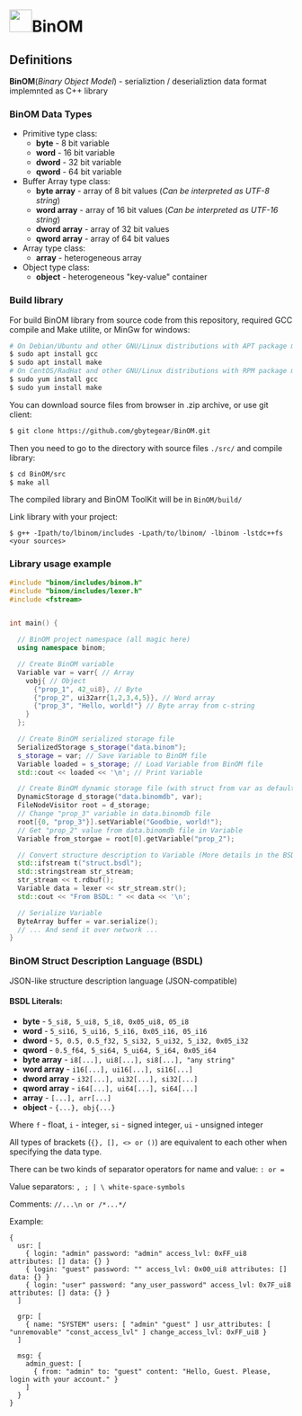 # <img src="https://gbytegear.github.io/BinOM/src/img/BinOM.ico" height="40">BinOM

## Definitions

**BinOM**(*Binary Object Model*) - serializtion / deserializtion data format implemnted as C++ library

### BinOM Data Types
* Primitive type class:
  * **byte** - 8 bit variable
  * **word** - 16 bit variable
  * **dword** - 32 bit variable
  * **qword** - 64 bit variable
* Buffer Array type class:
  * **byte array** - array of 8 bit values (*Can be interpreted as UTF-8 string*)
  * **word array** - array of 16 bit values (*Can be interpreted as UTF-16 string*)
  * **dword array** - array of 32 bit values
  * **qword array** - array of 64 bit values
* Array type class:
  * **array** - heterogeneous array
* Object type class:
  * **object** - heterogeneous "key-value" container

### Build library

For build BinOM library from source code from this repository, required GCC compile and Make utilite, or MinGw for windows:
```bash
# On Debian/Ubuntu and other GNU/Linux distributions with APT package manager
$ sudo apt install gcc
$ sudo apt install make
# On CentOS/RadHat and other GNU/Linux distributions with RPM package manager
$ sudo yum install gcc
$ sudo yum install make
```
You can download source files from browser in .zip archive, or use git client:
```bash
$ git clone https://github.com/gbytegear/BinOM.git
```
Then you need to go to the directory with source files `./src/` and compile library:
```bash
$ cd BinOM/src
$ make all
```
The compiled library and BinOM ToolKit will be in `BinOM/build/`

Link library with your project:
```
$ g++ -Ipath/to/lbinom/includes -Lpath/to/lbinom/ -lbinom -lstdc++fs <your sources>
```

### Library usage example

```cpp
#include "binom/includes/binom.h"
#include "binom/includes/lexer.h"
#include <fstream>


int main() {

  // BinOM project namespace (all magic here)
  using namespace binom;

  // Create BinOM variable
  Variable var = varr{ // Array
    vobj{ // Object
      {"prop_1", 42_ui8}, // Byte
      {"prop_2", ui32arr{1,2,3,4,5}}, // Word array
      {"prop_3", "Hello, world!"} // Byte array from c-string
    }
  };

  // Create BinOM serialized storage file
  SerializedStorage s_storage("data.binom");
  s_storage = var; // Save Variable to BinOM file
  Variable loaded = s_storage; // Load Variable from BinOM file
  std::cout << loaded << '\n'; // Print Variable

  // Create BinOM dynamic storage file (with struct from var as default)
  DynamicStorage d_storage("data.binomdb", var);
  FileNodeVisitor root = d_storage;
  // Change "prop_3" variable in data.binomdb file
  root[{0, "prop_3"}].setVariable("Goodbie, world!");
  // Get "prop_2" value from data.binomdb file in Variable
  Variable from_storgae = root[0].getVariable("prop_2");

  // Convert structure description to Variable (More details in the BSDL section)
  std::ifstream t("struct.bsdl");
  std::stringstream str_stream;
  str_stream << t.rdbuf();
  Variable data = lexer << str_stream.str();
  std::cout << "From BSDL: " << data << '\n';

  // Serialize Variable
  ByteArray buffer = var.serialize();
  // ... And send it over network ...
}
```

### BinOM Struct Description Language (BSDL)
JSON-like structure description language (JSON-compatible)

#### BSDL Literals:
* **byte** - `5_si8, 5_ui8, 5_i8, 0x05_ui8, 05_i8`
* **word** - `5_si16, 5_ui16, 5_i16, 0x05_i16, 05_i16`
* **dword** - `5, 0.5, 0.5_f32, 5_si32, 5_ui32, 5_i32, 0x05_i32`
* **qword** - `0.5_f64, 5_si64, 5_ui64, 5_i64, 0x05_i64`
* **byte array** - `i8[...], ui8[...], si8[...], "any string"`
* **word array** - `i16[...], ui16[...], si16[...]`
* **dword array** - `i32[...], ui32[...], si32[...]`
* **qword array** - `i64[...], ui64[...], si64[...]`
* **array** - `[...], arr[...]`
* **object** - `{...}, obj{...}`

Where `f` - float, `i` - integer, `si` - signed integer, `ui` - unsigned integer

All types of brackets (`{}, [], <> or ()`) are equivalent to each other when specifying the data type.

There can be two kinds of separator operators for name and value: `: or =`

Value separators: `, ; | \ white-space-symbols`

Comments: `//...\n or /*...*/`

Example:
```
{
  usr: [
    { login: "admin" password: "admin" access_lvl: 0xFF_ui8 attributes: [] data: {} }
    { login: "guest" password: "" access_lvl: 0x00_ui8 attributes: [] data: {} }
    { login: "user" password: "any_user_password" access_lvl: 0x7F_ui8 attributes: [] data: {} }
  ]
  
  grp: [
    { name: "SYSTEM" users: [ "admin" "guest" ] usr_attributes: [ "unremovable" "const_access_lvl" ] change_access_lvl: 0xFF_ui8 }
  ]
  
  msg: {
    admin_guest: [
      { from: "admin" to: "guest" content: "Hello, Guest. Please, login with your account." }
    ]
  }
}
```

